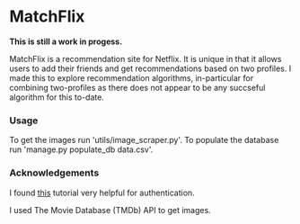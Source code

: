 # MatchFlix

**This is still a work in progess.**

MatchFlix is a recommendation site for Netflix. It is unique in that it allows users to add their friends and get recommendations based on two profiles. I made this to explore recommendation algorithms, in-particular for combining two-profiles as there does not appear to be any succseful algorithm for this to-date.

### Usage

To get the images run 'utils/image_scraper.py'. To populate the database run 'manage.py populate_db data.csv'.

### Acknowledgements

I found [this](https://dev.to/joshwizzy/customizing-django-authentication-using-abstractbaseuser-llg) tutorial very helpful for authentication.

I used The Movie Database (TMDb) API to get images.